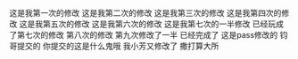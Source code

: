 这是我第一次的修改
这是我第二次的修改
这是我第三次的修改
这是我第四次的修改
这是我第五次的修改
这是我第六次的修改
这是我第七次的一半修改
已经玩成了第七次的修改
第八次的修改
第九次修改了一半 已经完成了
这是pass修改的
钧哥提交的
你提交的这是什么鬼哦
我小芳又修改了
撒打算大所